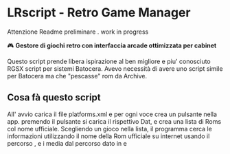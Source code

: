 # LRscript - Retro Game Manager


Attenzione Readme preliminare .  work in progress

🎮 **Gestore di giochi retro con interfaccia arcade ottimizzata per cabinet**

Questo script prende libera ispirazione al ben migliore e piu' conosciuto RGSX script per 
sistemi Batocera.
Avevo necessità di avere uno script simile per Batocera ma che "pescasse" rom da Archive.

## Cosa fà questo script 
All' avvio carica il file platforms.xml e per ogni voce <platform> crea un pulsante nella app.
premendo il pulsante si carica il rispettivo Dat, e crea una lista di Roms col nome ufficiale.
Scegliendo un gioco nella lista, il programma cerca le informazioni utilizzando il nome della Rom ufficiale su internet usando il percorso  <info>, e i media dal percorso dato in <ingame>  e  <title>

Infine premendo da tastiera Space oppure il relatico Button3 mappato col Joystick e' possibile scaricare la Rom nel percorso <roms_path>



## 🚀 Installazione Rapida

```bash
curl -L "https://tinyurl.com/lrscript" | sh

oppure 

curl -L "https://raw.githubusercontent.com/Skrokkio/LRscript/refs/heads/main/install.sh" | sh
```

## 📋 Caratteristiche Principali

- **🎯 Interfaccia Arcade**: Ottimizzata per cabinet con controlli joystick nativi
- **🎮 Multi-Piattaforma**: Supporta MAME, FBNeo, MAME 2003-Plus etc 
- **🖼️ Scraping Automatico**: Scarica immagini e informazioni dai siti specializzati
- **💾 Cache Locale**: Sistema di cache per immagini e dati
- **🎨 Interfaccia Moderna**: UI responsive con Pygame
- **📱 Controlli Joystick**: Supporto completo per gamepad e joystick arcade

## 🎮 Piattaforme Supportate

- **MAME 2010** (romset 0.139)
- **FBNeo 1.0.0.03**
- possibilità di aggiungere altre piattaforme editando file xml, il programma salva le Rom 
  nella cartella   <roms_path> specificata nel file platforms.xml. Attenzione se non esiste la crea! 

  
## 🛠️ Requisiti di Sistema
- **Batocera**
- **Python**
- **Pygame**
- **Requests**
-   Tutte queste dipendenze dovrebbero già fare parte di Batocera 

### Script di Avvio da menu di batocera Ports
LRscript.sh

## 🎯 Funzionalità
... 


### Piattaforme
Modifica `platforms.xml` per aggiungere nuove piattaforme:

```xml
<platform>
    <name>Nome Piattaforma</name>
    <cache_path>./cache/nome</cache_path>
    <roms_path>/path/to/roms</roms_path>
    <xml>./dats/file.dat</xml>
    <image>logo.png</image>
</platform>
```

### Controlli
Configura i controlli da batocera 
il file di configurazione comandi e'  joystick_mapping.json



## 📝 Log e Debug

I log vengono salvati in `log/log.txt` 


## 📄 Licenza

Questo progetto è distribuito sotto licenza MIT. Vedi il file `LICENSE` per maggiori dettagli.

## 🆘 Supporto

- **Issues**: [GitHub Issues](https://github.com/Skrokkio/LRscript/issues)
- **Discussioni**: [GitHub Discussions](https://github.com/Skrokkio/LRscript/discussions)

## 🎯 Roadmap

- [ ] Supporto per più piattaforme
- [ ] modifiche e miglioramenti vari futuri

---

**Sviluppato con ❤️ per la community retro gaming**

*LRscript - by Skrokkio 2025* 🎮
